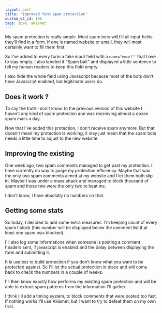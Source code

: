 ```yaml
---
layout: post
title: "Improved form spam protection"
custom_v2_id: 186
tags: spam, akismet
---
```


My spam protection is really simple. Most spam bots will fill all input fields
they'll find in a form. If one is named website or email, they will most
certainly want to fill them first.

So I've added to every form a fake input field with a `name="email" `that have
to stay empty. I also labeled it "Spam bait" and displayed a little sentence
to tell my human readers to keep this field empty.

I also hide the whole field using Javascript because most of the bots don't
have Javascript enabled, but legitimate users do.

## Does it work ?

To say the truth I don't know. In the previous version of this website I
haven't any kind of spam protection and was receinving almost a dozen spam
mails a day.

Now that I've added this protection, I don't receive spam anymore. But that
doesn't mean my protection is working, it may just mean that the spam bots
needs a little time to adjust to the new website.

## Improving the existing

One week ago, two spam comments managed to get past my protection. I have
currently no way to judge my protection efficiency. Maybe that was the only
two spam comments aimed at my website and I let them both slip in. Maybe I was
under a mass attack and managed to block thousand of spam and those two were
the only two to beat me.

I don't know, I have absolutly no numbers on that.

## Getting some stats

So today, I decided to add some extra measures. I'm keeping count of every
spam I block (this number will be displayed below the comment list if at least
one spam was blocked).

I'll also log some informations when someone is posting a comment : headers
sent, if javascript is enabled and the delay between displaying the form and
submitting it.

It is useless to build protection if you don't know what you want to be
protected against. So I'll let the actual protection in place and will come
back to check the numbers in a couple of weeks.

I'll then know exactly how performs my existing spam protection and will be
able to extract spam patterns from the information I'll gather.

I think I'll add a timing system, to block comments that were posted too fast.
If nothing works I'll use Akismet, but I want to try to defeat them on my own
first.